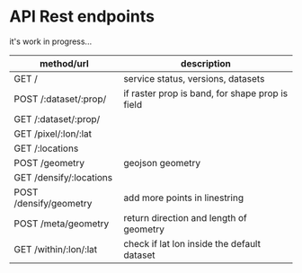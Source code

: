 
# API Rest endpoints

it's work in progress...

|method/url  | description |
|---|---|
| GET / | service status, versions, datasets |
| POST /:dataset/:prop/ | if raster prop is band, for shape prop is field |
| GET /:dataset/:prop/ | |
| GET /pixel/:lon/:lat | |
| GET /:locations | |
| POST /geometry | geojson geometry |
| GET /densify/:locations | |
| POST /densify/geometry | add more points in linestring |
| POST /meta/geometry | return direction and length of geometry |
| GET /within/:lon/:lat | check if lat lon inside the default dataset |
